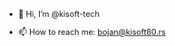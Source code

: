 - 👋 Hi, I’m @kisoft-tech

- 📫 How to reach me: bojan@kisoft80.rs

<!---
kisoft-tech/kisoft-tech is a ✨ special ✨ repository because its `README.md` (this file) appears on your GitHub profile.
You can click the Preview link to take a look at your changes.
--->
